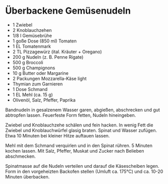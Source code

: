 Überbackene Gemüsenudeln
========================

* 1 Zwiebel
* 2 Knoblauchzehen
* 1/8 l Gemüsebrühe
* 1 goße Dose (850 ml) Tomaten
* 1 EL Tomatenmark
* 2 TL Pizzagewürz (ital. Kräuter + Oregano)
* 200 g Nudeln (z. B. Penne Rigate)
* 500 g Broccoli
* 500 g Champignons
* 10 g Butter oder Margarine
* 2 Packungen Mozzarella-Käse light
* Thymian zum Garnieren
* 1 Dose Schmand
* 1 EL Mehl (ca. 15 g)
* Olivenöl, Salz, Pfeffer, Paprika

Bandnudeln in gesalzenem Wasser garen, abgießen, abschrecken und gut abtropfen lassen. Feuerfeste Form fetten, Nudeln hineingeben.

Zwiebel und Knoblauchzehe schälen und fein hacken. In wenig Fett die Zwiebel und Knoblauchwürfel glasig braten. Spinat und Wasser zufügen. Etwa 10 Minuten bei kleiner Hitze auftauen lassen.

Mehl mit dem Schmand verquirlen und in den Spinat rühren. 5 Minuten kochen lassen. Mit Salz, Pfeffer, Muskat und Zucker nach Belieben abschmecken.

Spinatmasse auf die Nudeln verteilen und darauf die Käsescheiben legen. Form in den vorgeheizten Backofen stellen (Umluft ca. 175°C) und ca. 10-20 Minuten überbacken.